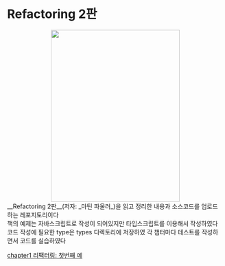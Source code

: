 # Refactoring 2판
<div align="center">
    <img src="https://image.aladin.co.kr/product/23618/61/cover500/k932638523_1.jpg" width="300" height="400"><br>
</div>
<div align="">
__Refactoring 2판__(저자: _마틴 파울러_)을 읽고 정리한 내용과 소스코드를 업로드하는 레포지토리이다 <br>
책의 예제는 자바스크립트로 작성이 되어있지만 타입스크립트를 이용해서 작성하였다 <br>
코드 작성에 필요한 type은 types 디렉토리에 저장하였 각 챕터마다 테스트를 작성하면서 코드를 실습하였다 <br>
</div>

[chapter1 리팩터링: 첫번째 예](https://github.com/1571min/Refactoring_2nd/tree/master/chapter1/chapter1.md)
